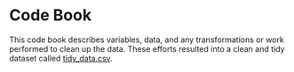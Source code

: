 # Code Book 
This code book describes variables, data, and any transformations or work  performed to clean up the data. 
These efforts resulted into a clean and tidy dataset called [tidy_data.csv](https://github.com/zezutom/GetAndCleanDataProject/blob/master/tidy_data.csv).
